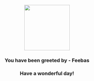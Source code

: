 <p align="center">
    <img src="https://raw.githubusercontent.com/PokeAPI/sprites/master/sprites/pokemon/349.png" width="150" height="150">
</p>
<h3 align="center">You have been greeted by - <b>Feebas</b></h3>
<h3 align="center">Have a wonderful day!</h3>
